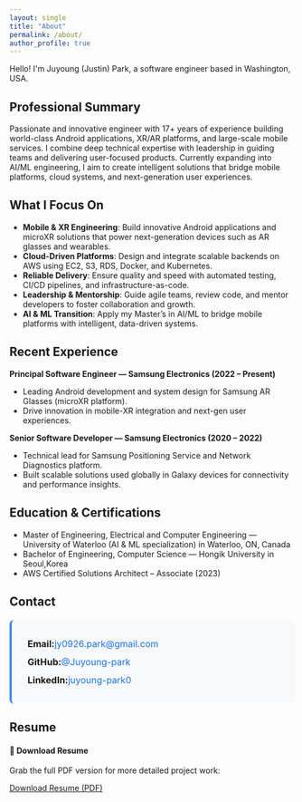 ```yaml
---
layout: single
title: "About"
permalink: /about/
author_profile: true
---
```


Hello! I'm Juyoung (Justin) Park, a software engineer based in Washington, USA.

## Professional Summary

Passionate and innovative engineer with 17+ years of experience building world-class Android applications, XR/AR platforms, and large-scale mobile services. I combine deep technical expertise with leadership in guiding teams and delivering user-focused products. Currently expanding into AI/ML engineering, I aim to create intelligent solutions that bridge mobile platforms, cloud systems, and next-generation user experiences.

## What I Focus On

- **Mobile & XR Engineering**: Build innovative Android applications and microXR solutions that power next-generation devices such as AR glasses and wearables.
- **Cloud-Driven Platforms**: Design and integrate scalable backends on AWS using EC2, S3, RDS, Docker, and Kubernetes.
- **Reliable Delivery**: Ensure quality and speed with automated testing, CI/CD pipelines, and infrastructure-as-code.
- **Leadership & Mentorship**: Guide agile teams, review code, and mentor developers to foster collaboration and growth.
- **AI & ML Transition**: Apply my Master’s in AI/ML to bridge mobile platforms with intelligent, data-driven systems.

## Recent Experience

**Principal Software Engineer — Samsung Electronics (2022&nbsp;–&nbsp;Present)**  
- Leading Android development and system design for Samsung AR Glasses (microXR platform).
- Drive innovation in mobile-XR integration and next-gen user experiences.

**Senior Software Developer — Samsung Electronics (2020&nbsp;–&nbsp;2022)**  
- Technical lead for Samsung Positioning Service and Network Diagnostics platform.
- Built scalable solutions used globally in Galaxy devices for connectivity and performance insights.
<!-- 
**Software Development Intern — [Internship Company] (2019&nbsp;–&nbsp;2020)**  
Support internal product development, applying modern web practices alongside senior mentors. -->

## Education & Certifications

- Master of Engineering, Electrical and Computer Engineering — University of Waterloo (AI & ML specialization) in Waterloo, ON, Canada
- Bachelor of Engineering, Computer Science — Hongik University in Seoul,Korea
- AWS Certified Solutions Architect – Associate (2023)

## Contact

<div class="contact-info">
  <div class="contact-item">
    <i class="fas fa-envelope" style="color: #ea4335; margin-right: 8px;"></i>
    <strong>Email:</strong>
    <a href="mailto:jy0926.park@gmail.com" style="color: #1a73e8; text-decoration: none;">
      jy0926.park@gmail.com
    </a>
  </div>
  
  <div class="contact-item">
    <i class="fab fa-github" style="color: #333; margin-right: 8px;"></i>
    <strong>GitHub:</strong>
    <a href="https://github.com/Juyoung-park" target="_blank" style="color: #1a73e8; text-decoration: none;">
      @Juyoung-park
    </a>
  </div>
  
  <div class="contact-item">
    <i class="fab fa-linkedin" style="color: #0077b5; margin-right: 8px;"></i>
    <strong>LinkedIn:</strong>
    <a href="https://www.linkedin.com/in/juyoung-park0/" target="_blank" style="color: #1a73e8; text-decoration: none;">
      juyoung-park0
    </a>
  </div>
</div>

<style>
.contact-info {
  background: #f8f9fa;
  padding: 20px;
  border-radius: 8px;
  border-left: 4px solid #4285f4;
  margin: 20px 0;
}

.contact-item {
  margin: 12px 0;
  display: flex;
  align-items: center;
  font-size: 16px;
}

.contact-item a:hover {
  text-decoration: underline !important;
}
</style>

## Resume

<div class="notice--info">
  <h4>📄 Download Resume</h4>
  <p>Grab the full PDF version for more detailed project work:</p>
  <a href="/assets/files/Juyoung(Justin)Park%20CV_2025_US.pdf" class="btn btn--primary" download>
    <i class="fas fa-download"></i> Download Resume (PDF)
  </a>
</div>

